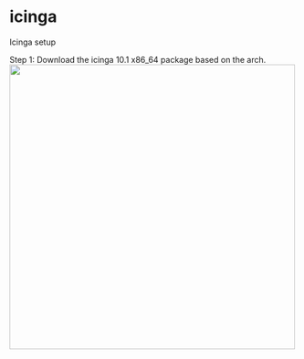 # icinga
Icinga setup

Step 1: Download the icinga 10.1 x86_64 package based on the arch.
<img src="/1.png" width="500px">
